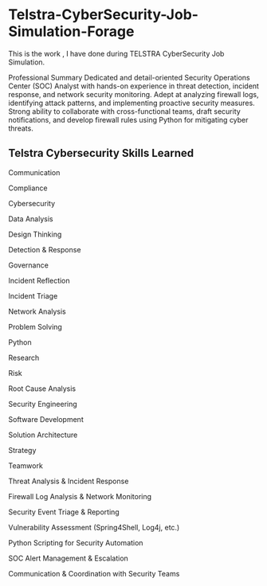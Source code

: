 # Telstra-CyberSecurity-Job-Simulation-Forage
This is the work , I have done during TELSTRA CyberSecurity Job Simulation.

Professional Summary
Dedicated and detail-oriented Security Operations Center (SOC) Analyst with hands-on experience in threat detection, incident response, and network security monitoring. Adept at analyzing firewall logs, identifying attack patterns, and implementing proactive security measures. Strong ability to collaborate with cross-functional teams, draft security notifications, and develop firewall rules using Python for mitigating cyber threats.

Telstra Cybersecurity Skills Learned
---------------------------------------
Communication

Compliance

Cybersecurity

Data Analysis

Design Thinking

Detection & Response

Governance

Incident Reflection

Incident Triage

Network Analysis

Problem Solving

Python

Research

Risk

Root Cause Analysis

Security Engineering

Software Development

Solution Architecture

Strategy

Teamwork

Threat Analysis & Incident Response

Firewall Log Analysis & Network Monitoring

Security Event Triage & Reporting

Vulnerability Assessment (Spring4Shell, Log4j, etc.)

Python Scripting for Security Automation

SOC Alert Management & Escalation

Communication & Coordination with Security Teams

